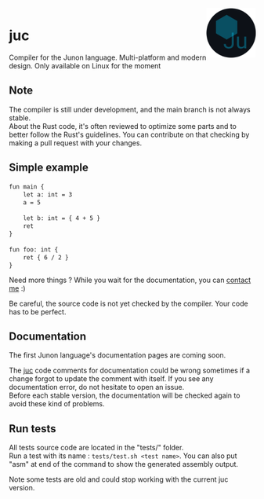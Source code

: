<img src="https://raw.githubusercontent.com/junon-corp/jur/main/assets/logo_circle.png" align="right" width="20%" alt="Junon logo" />

# juc
Compiler for the Junon language. Multi-platform and modern design. Only available on Linux for the moment

## Note
The compiler is still under development, and the main branch is not always stable. \
About the Rust code, it's often reviewed to optimize some parts and to better follow the Rust's guidelines. You can contribute on that checking by making a pull request with your changes.

## Simple example
```junon
fun main {
    let a: int = 3
    a = 5

    let b: int = { 4 + 5 }
    ret
}

fun foo: int {
    ret { 6 / 2 }
}
```
Need more things ? While you wait for the documentation, you can [contact me](mailto:antonherault@gmail.com) :)

Be careful, the source code is not yet checked by the compiler. Your code has to be perfect. 

## Documentation
The first Junon language's documentation pages are coming soon.

The [juc](https://github.com/junon-corp/juc) code comments for documentation could be wrong sometimes if a change forgot to update the comment with itself. If you see any documentation error, do not hesitate to open an issue. \
Before each stable version, the documentation will be checked again to avoid these kind of problems.

## Run tests
All tests source code are located in the "tests/" folder. \
Run a test with its name : `tests/test.sh <test name>`. You can also put "asm" at end of the command to show the generated assembly output.

Note some tests are old and could stop working with the current juc version.
